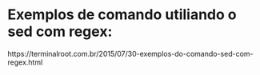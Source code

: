 <h1>Exemplos de comando utiliando o sed com regex:</h1>
https://terminalroot.com.br/2015/07/30-exemplos-do-comando-sed-com-regex.html
